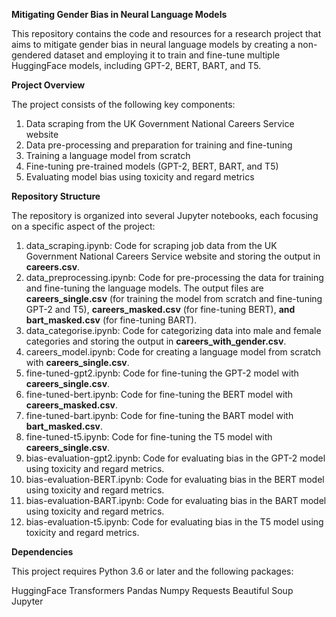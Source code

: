 **Mitigating Gender Bias in Neural Language Models**

This repository contains the code and resources for a research project that aims to mitigate gender bias in neural language models by creating a non-gendered dataset and employing it to train and fine-tune multiple HuggingFace models, including GPT-2, BERT, BART, and T5.

**Project Overview**

The project consists of the following key components:

1. Data scraping from the UK Government National Careers Service website
2. Data pre-processing and preparation for training and fine-tuning
3. Training a language model from scratch
4. Fine-tuning pre-trained models (GPT-2, BERT, BART, and T5)
5. Evaluating model bias using toxicity and regard metrics

**Repository Structure**

The repository is organized into several Jupyter notebooks, each focusing on a specific aspect of the project:

1. data_scraping.ipynb: Code for scraping job data from the UK Government National Careers Service website and storing the output in **careers.csv**.
2. data_preprocessing.ipynb: Code for pre-processing the data for training and fine-tuning the language models. The output files are **careers_single.csv** (for training the model from scratch and fine-tuning GPT-2 and T5), **careers_masked.csv** (for fine-tuning BERT), **and bart_masked.csv** (for fine-tuning BART).
3. data_categorise.ipynb: Code for categorizing data into male and female categories and storing the output in **careers_with_gender.csv**.
4. careers_model.ipynb: Code for creating a language model from scratch with **careers_single.csv**.
5. fine-tuned-gpt2.ipynb: Code for fine-tuning the GPT-2 model with **careers_single.csv**.
6. fine-tuned-bert.ipynb: Code for fine-tuning the BERT model with **careers_masked.csv**.
7. fine-tuned-bart.ipynb: Code for fine-tuning the BART model with **bart_masked.csv**.
8. fine-tuned-t5.ipynb: Code for fine-tuning the T5 model with **careers_single.csv**.
9. bias-evaluation-gpt2.ipynb: Code for evaluating bias in the GPT-2 model using toxicity and regard metrics.
10. bias-evaluation-BERT.ipynb: Code for evaluating bias in the BERT model using toxicity and regard metrics.
11. bias-evaluation-BART.ipynb: Code for evaluating bias in the BART model using toxicity and regard metrics.
12. bias-evaluation-t5.ipynb: Code for evaluating bias in the T5 model using toxicity and regard metrics.

**Dependencies**

This project requires Python 3.6 or later and the following packages:

HuggingFace Transformers
Pandas
Numpy
Requests
Beautiful Soup
Jupyter



